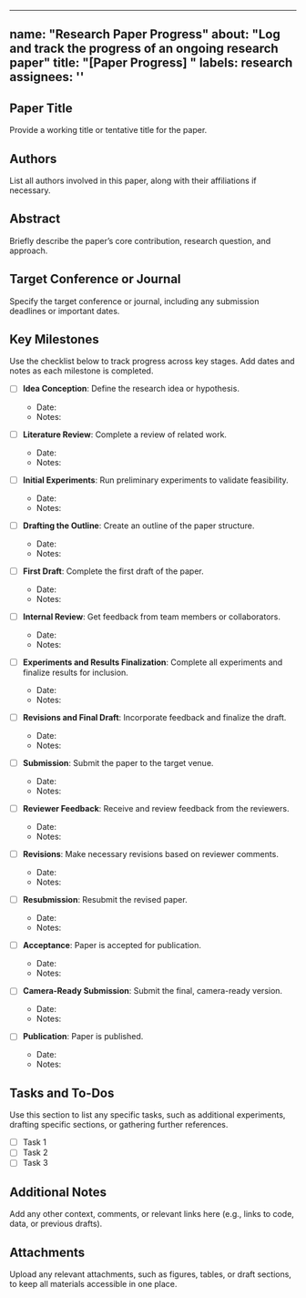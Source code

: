 ______________________________________________________________________

## name: "Research Paper Progress" about: "Log and track the progress of an ongoing research paper" title: "[Paper Progress] " labels: research assignees: ''

## Paper Title

Provide a working title or tentative title for the paper.

## Authors

List all authors involved in this paper, along with their affiliations if necessary.

## Abstract

Briefly describe the paper’s core contribution, research question, and approach.

## Target Conference or Journal

Specify the target conference or journal, including any submission deadlines or important dates.

## Key Milestones

Use the checklist below to track progress across key stages. Add dates and notes as each milestone
is completed.

- [ ] **Idea Conception**: Define the research idea or hypothesis.

  - Date:
  - Notes:

- [ ] **Literature Review**: Complete a review of related work.

  - Date:
  - Notes:

- [ ] **Initial Experiments**: Run preliminary experiments to validate feasibility.

  - Date:
  - Notes:

- [ ] **Drafting the Outline**: Create an outline of the paper structure.

  - Date:
  - Notes:

- [ ] **First Draft**: Complete the first draft of the paper.

  - Date:
  - Notes:

- [ ] **Internal Review**: Get feedback from team members or collaborators.

  - Date:
  - Notes:

- [ ] **Experiments and Results Finalization**: Complete all experiments and finalize results for
  inclusion.

  - Date:
  - Notes:

- [ ] **Revisions and Final Draft**: Incorporate feedback and finalize the draft.

  - Date:
  - Notes:

- [ ] **Submission**: Submit the paper to the target venue.

  - Date:
  - Notes:

- [ ] **Reviewer Feedback**: Receive and review feedback from the reviewers.

  - Date:
  - Notes:

- [ ] **Revisions**: Make necessary revisions based on reviewer comments.

  - Date:
  - Notes:

- [ ] **Resubmission**: Resubmit the revised paper.

  - Date:
  - Notes:

- [ ] **Acceptance**: Paper is accepted for publication.

  - Date:
  - Notes:

- [ ] **Camera-Ready Submission**: Submit the final, camera-ready version.

  - Date:
  - Notes:

- [ ] **Publication**: Paper is published.

  - Date:
  - Notes:

## Tasks and To-Dos

Use this section to list any specific tasks, such as additional experiments, drafting specific
sections, or gathering further references.

- [ ] Task 1
- [ ] Task 2
- [ ] Task 3

## Additional Notes

Add any other context, comments, or relevant links here (e.g., links to code, data, or previous
drafts).

## Attachments

Upload any relevant attachments, such as figures, tables, or draft sections, to keep all materials
accessible in one place.
